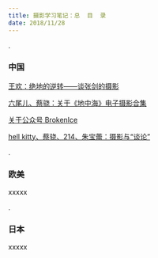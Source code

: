 ```yaml
---
title: 摄影学习笔记：总  目  录
date: 2018/11/28
---
```

.<!--more-->


### 中国

[王欢：绝地的逆转——谈张剑的摄影](https://photonote.me/2018/11/01/0004/)

[六尾儿、蔡骁：关于《地中海》电子摄影合集 ​​​​](https://photonote.me/2018/01/06/0003/)

[关于公众号 BrokenIce](https://photonote.me/2017/12/28/0002/)

[hell kitty、蔡骁、214、朱宝蕾：摄影与“谈论”](https://photonote.me/2017/06/01/0001/)

.

### 欧美

xxxxx

.

### 日本

xxxxx



